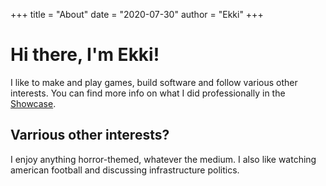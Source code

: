 +++
title = "About"
date = "2020-07-30"
author = "Ekki"
+++

# Hi there, I'm Ekki!
I like to make and play games, build software and follow various other interests. You can find more info on what I did professionally in the [Showcase](https://www.itsnothing.de/showcase).

## Varrious other interests?
I enjoy anything horror-themed, whatever the medium. I also like watching american football and discussing 
infrastructure politics.